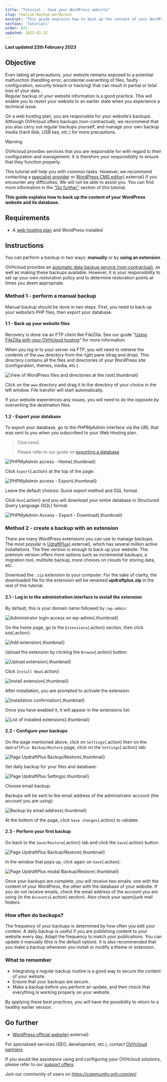 ```yaml
---
title: "Tutorial - Save your WordPress website"
slug: realize-backup-wordpress
excerpt: "This guide explains how to back up the content of your WordPress website and its database"
section: 'Tutorials'
order: 021
updated: 2023-02-22
---
```


**Last updated 22th February 2023**
  
## Objective

Even taking all precautions, your website remains exposed to a potential malfunction (handling error, accidental overwriting of files, faulty configuration, security breach or hacking) that can result in partial or total loss of your data.<br>
Regular backup of your website information is a good practice. This will enable you to revert your website to an earlier state when you experience a technical issue.

On a web hosting plan, you are responsible for your website’s backups. Although OVHcloud offers backups (non-contractual), we recommend that you also carry out regular backups yourself, and manage your own backup media (hard disk, USB key, etc.) for more precautions.

> [!warning]
>
> OVHcloud provides services that you are responsible for with regard to their configuration and management. It is therefore your responsibility to ensure that they function properly.
> 
> This tutorial will help you with common tasks. However, we recommend contacting a [specialist provider](https://partner.ovhcloud.com/en-au/) or [WordPress CMS editor](https://wordpress.com/support/){.external} if you encounter any difficulties. We will not be able to assist you. You can find more information in the ["Go further"](#go-further) section of this tutorial.
>

**This guide explains how to back up the content of your WordPress website and its database.**

## Requirements

- A [web hosting plan](https://www.ovhcloud.com/en-au/web-hosting/) and WordPress installed

## Instructions

You can perform a backup in two ways: **manually** or by **using an extension**.

OVHcloud provides an [automatic data backup service (non-contractual)](https://docs.ovh.com/au/en/hosting/restoring-ftp-filezilla-control-panel/), as well as making these backups available. However, it is your responsibility to set up your own restoration policy and to determine restoration points at times you deem appropriate.

### Method 1 - perform a manual backup

Manual backup should be done in two steps. First, you need to back up your website’s PHP files, then export your database.

#### 1.1 - Back up your website files

Recovery is done via an FTP client like FileZilla. See our guide "[Using FileZilla with your OVHcloud hosting](https://docs.ovh.com/au/en/hosting/web_hosting_filezilla_user_guide/)" for more information.

When you log in to your server via FTP, you will need to retrieve the contents of the `www` directory from the right pane (drag and drop). This directory contains all the files and directories of your WordPress site (configuration, themes, media, etc.).

![View of WordPress files and directories at the root](images/how_to_backup_your_wordpress_1.png){.thumbnail}

Click on the `www` directory and drag it to the directory of your choice in the left window. File transfer will start automatically.

If your website experiences any issues, you will need to do the opposite by overwriting the destination files.

#### 1.2 - Export your database

To export your database, go to the _PHPMyAdmin_ interface via the URL that was sent to you when you subscribed to your Web Hosting plan.

> [!success]
>
> Please refer to our guide on [exporting a database](https://docs.ovh.com/au/en/hosting/web_hosting_database_export_guide/).

![PHPMyAdmin access - Home](images/how_to_backup_your_wordpress_2.png){.thumbnail}

Click `Export`{.action} at the top of the page:

![PHPMyAdmin access - Export](images/how_to_backup_your_wordpress_3.png){.thumbnail}

Leave the default choices: Quick export method and SQL format.

Click `Run`{.action} and you will download your entire database in Structured Query Language (SQL) format.

![PHPMyAdmin Access - Export - Download](images/how_to_backup_your_wordpress_4.png){.thumbnail}

### Method 2 - create a backup with an extension

There are many WordPress extensions you can use to manage backups. The most popular is [UdraftPlus](https://wordpress.org/plugins/updraftplus/){.external}, which has several million active installations. The free version is enough to back up your website. The premium version offers more options such as incremental backups, a migration tool, multisite backup, more choices on clouds for storing data, etc.

Download the `.zip` extension to your computer. For the sake of clarity, the downloaded file for the extension will be renamed **updraftplus.zip** in the rest of this tutorial.

#### 2.1 - Log in to the administration interface to install the extension

By default, this is your domain name followed by `/wp-admin`:

![Administrator login access on wp-admin](images/how_to_backup_your_wordpress_5.png){.thumbnail}

On the home page, go to the `Extensions`{.action} section, then click `Add`{.action}:

![Add extension](images/how_to_backup_your_wordpress_6.png){.thumbnail}

Upload the extension by clicking the `Browse`{.action} button:

![Upload extension](images/how_to_backup_your_wordpress_7.png){.thumbnail}

Click `Install Now`{.action}:

![Install extension](images/how_to_backup_your_wordpress_8.png){.thumbnail}

After installation, you are prompted to activate the extension:

![Installation confirmation](images/how_to_backup_your_wordpress_9.png){.thumbnail}

Once you have enabled it, it will appear in the extensions list:

![List of installed extensions](images/how_to_backup_your_wordpress_10.png){.thumbnail}

#### 2.2 - Configure your backups

On the page mentioned above, click on `Settings`{.action} then on the `UpdraftPlus Backup/Restore` page, click on the `Settings`{.action} tab:

![Page UpdraftPlus Backup/Restore](images/how_to_backup_your_wordpress_11.png){.thumbnail}

Set daily backup for your files and database:

![Page UpdraftPlus Settings](images/how_to_backup_your_wordpress_12.png){.thumbnail}

Choose email backup.

Backups will be sent to the email address of the administrator account (the account you are using):

![Backup by email address](images/how_to_backup_your_wordpress_13.png){.thumbnail}

At the bottom of the page, click `Save changes`{.action} to validate.

#### 2.3 - Perform your first backup

Go back to the `Save/Restore`{.action} tab and click the `Save`{.action} button:

![Page UpdraftPlus Backup/Restore](images/how_to_backup_your_wordpress_14.png){.thumbnail}

In the window that pops up, click again on `Save`{.action}:

![Page UpdraftPlus modal Backup/Restore](images/how_to_backup_your_wordpress_15.png){.thumbnail}

Once your backups are complete, you will receive two emails: one with the content of your WordPress, the other with the database of your website.
If you do not receive emails, check the email address of the account you are using (in the `Accounts`{.action} section). Also check your spam/junk mail folders.

### How often do backups?

The frequency of your backups is determined by how often you edit your content. A daily backup is useful if you are publishing content to your website every day. Adapt the frequency to match your publications. You can update it manually (this is the default option). It is also recommended that you make a backup whenever you install or modify a theme or extension.

### What to remember

- Integrating a regular backup routine is a good way to secure the content of your website.
- Ensure that your backups are secure.
- Make a backup before you perform an update, and then check that everything is working properly on your website. 

By applying these best practices, you will have the possibility to return to a healthy earlier version.

## Go further <a name="go-further"></a>

- [WordPress official website](https://wordpress.org){.external}

For specialised services (SEO, development, etc.), contact [OVHcloud partners](https://partner.ovhcloud.com/en-au/directory/).

If you would like assistance using and configuring your OVHcloud solutions, please refer to our [support offers](https://www.ovhcloud.com/en-au/support-levels/).

Join our community of users on <https://community.ovh.com/en/>.